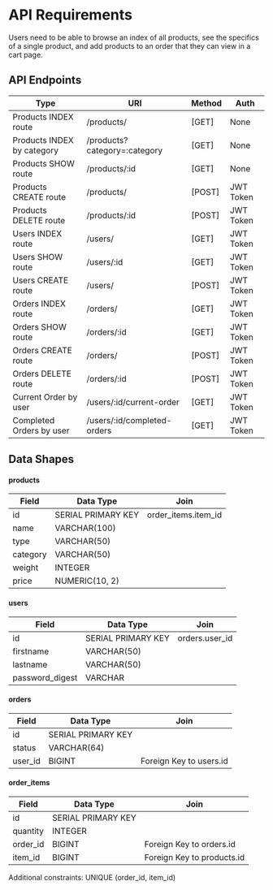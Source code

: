 # API Requirements
Users need to be able to browse an index of all products, see the specifics of a single product, and add products to an order that they can view in a cart page.

## API Endpoints

| Type                              | URI                          | Method   | Auth
| --------------------------------- | ---------------------------- | -------- | ------------
| Products INDEX route              | /products/                   | [GET]    | None
| Products INDEX by category        | /products?category=:category | [GET]    | None
| Products SHOW route               | /products/:id                | [GET]    | None
| Products CREATE route             | /products/                   | [POST]   | JWT Token
| Products DELETE route             | /products/:id                | [POST]   | JWT Token
| Users INDEX route                 | /users/                      | [GET]    | JWT Token
| Users SHOW route                  | /users/:id                   | [GET]    | JWT Token
| Users CREATE route                | /users/                      | [POST]   | JWT Token
| Orders INDEX route                | /orders/                     | [GET]    | JWT Token
| Orders SHOW route                 | /orders/:id                  | [GET]    | JWT Token
| Orders CREATE route               | /orders/                     | [POST]   | JWT Token
| Orders DELETE route               | /orders/:id                  | [POST]   | JWT Token
| Current Order by user             | /users/:id/current-order     | [GET]    | JWT Token
| Completed Orders by user          | /users/:id/completed-orders  | [GET]    | JWT Token

## Data Shapes
#### products

| Field            | Data Type          | Join
| ---------------- | ----------------   | ---------------------- 
| id               | SERIAL PRIMARY KEY | order_items.item_id
| name             | VARCHAR(100)       |
| type             | VARCHAR(50)        |
| category         | VARCHAR(50)        |
| weight           | INTEGER            |
| price            | NUMERIC(10, 2)     |

#### users

| Field            | Data Type          | Join
| ---------------- | ----------------   | ---------------------- 
| id               | SERIAL PRIMARY KEY | orders.user_id
| firstname        | VARCHAR(50)        |
| lastname         | VARCHAR(50)        |
| password_digest  | VARCHAR            |


#### orders

| Field            | Data Type          | Join
| ---------------- | ----------------   | ---------------------- 
| id               | SERIAL PRIMARY KEY |
| status           | VARCHAR(64)        |
| user_id          | BIGINT             | Foreign Key to users.id

#### order_items

| Field            | Data Type          | Join
| ---------------- | ----------------   | ---------------------- 
| id               | SERIAL PRIMARY KEY |
| quantity         | INTEGER            |
| order_id         | BIGINT             | Foreign Key to orders.id
| item_id          | BIGINT             | Foreign Key to products.id

Additional constraints: UNIQUE (order_id, item_id)
